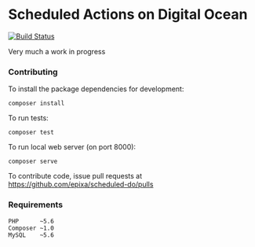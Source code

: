 # Scheduled Actions on Digital Ocean

[![Build Status](https://travis-ci.org/epixa/scheduled-do.svg?branch=master)](https://travis-ci.org/epixa/scheduled-do)

Very much a work in progress

### Contributing

To install the package dependencies for development:

```
composer install
```

To run tests:

```
composer test
```

To run local web server (on port 8000):

```
composer serve
```

To contribute code, issue pull requests at https://github.com/epixa/scheduled-do/pulls

### Requirements

```
PHP      ~5.6
Composer ~1.0
MySQL    ~5.6
```
